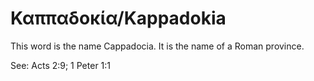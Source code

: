 # Καππαδοκία/Kappadokia
This word is the name Cappadocia. It is the name of a Roman province.

See: Acts 2:9; 1 Peter 1:1

